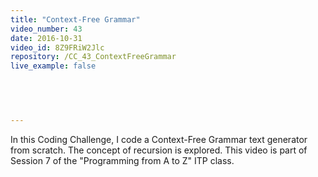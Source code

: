 ```yaml
---
title: "Context-Free Grammar"
video_number: 43
date: 2016-10-31
video_id: 8Z9FRiW2Jlc
repository: /CC_43_ContextFreeGrammar
live_example: false

  


  
---
```


In this Coding Challenge, I code a Context-Free Grammar text generator from scratch.  The concept of recursion is explored.  This video is part of Session 7 of the "Programming from A to Z" ITP class.

